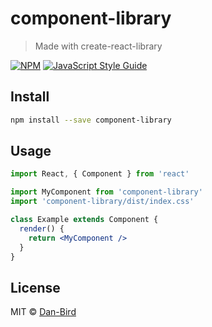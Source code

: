 # component-library

> Made with create-react-library

[![NPM](https://img.shields.io/npm/v/component-library.svg)](https://www.npmjs.com/package/component-library) [![JavaScript Style Guide](https://img.shields.io/badge/code_style-standard-brightgreen.svg)](https://standardjs.com)

## Install

```bash
npm install --save component-library
```

## Usage

```jsx
import React, { Component } from 'react'

import MyComponent from 'component-library'
import 'component-library/dist/index.css'

class Example extends Component {
  render() {
    return <MyComponent />
  }
}
```

## License

MIT © [Dan-Bird](https://github.com/Dan-Bird)
